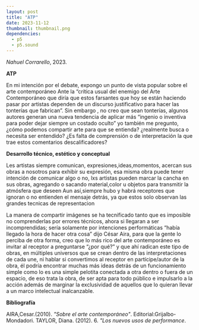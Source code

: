 ```yaml
---
layout: post
title: "ATP"
date: 2023-11-12
thumbnail: thumbnail.png
dependencies:
  - p5
  - p5.sound
---
```


<div id="div-sketch">
  <script type="text/javascript" src="sketch.js"></script>
</div>

_Nahuel Corrarello_, 2023.

**ATP**

En mi intención por el debate, expongo un punto de vista popular sobre el arte contemporáneo
Ante la “crítica usual del enemigo del Arte Contemporáneo que diría que estos farsantes que hoy se están haciendo pasar por artistas dependen de un discurso justificativo para hacer las tonterías que fabrican”. Sin embargo , no creo que sean tonterías, algunos autores generan una nueva tendencia de aplicar más “ingenio o inventiva para poder dejar siempre un costado oculto”
 yo también me pregunto, ¿cómo podemos compartir arte para que se entienda? ¿realmente busca o necesita ser entendido? ¿Es falta de comprensión o de interpretación la que trae estos comentarios descalificadores?

**Desarrollo técnico, estético y conceptual**

Les artistas siempre  comunican, expresiones,ideas,momentos,  acercan sus obras  a nosotros para exhibir su expresión, esa misma obra puede tener intención de comunicar algo o 
no, lxs artistas pueden  marcar la cancha en sus obras, agregando o sacando material,color u objetos para transmitir la atmósfera que deseen
Aun así,siempre hubo y habrá receptores que ignoran o no entienden el mensaje detrás, ya que estos solo observan las grandes tecnicas de representacion 

La manera de compartir imágenes se ha tecnificado tanto que es imposible no comprenderlas por errores técnicos, ahora si llegaran a ser  incomprendidas; sería solamente por 
intenciones performáticas
“había llegado la hora de hacer otra cosa” dijo César Aira, para que la gente lo perciba de otra forma, creo que lo más rico del arte contemporáneo es invitar al receptor a 
preguntarse “¿por qué?” y que ahí radican este tipo de obras, en  múltiples universos que se  crean dentro de las interpretaciones de cada une, ni hablar si convertimos al 
receptor en partícipe/autor de la obra, él podría encontrar muchas más ideas detrás de un funcionamiento simple como lo es una simple pelotita conectada a otra dentro o fuera 
de un espacio, de eso trata la obra, de ser apta para todo público e impulsarlo a la acción además  de marginar la exclusividad de aquellos que lo quieran llevar a un marco 
intelectual inalcanzable.

**Bibliografía**

AIRA,Cesar.(2010). _"Sobre el arte contemporáneo"_. Editorial:Grijalbo-Mondadori.
TAYLOR, Diana. (2012). 6. _"Los nuevos usos de performance_.


